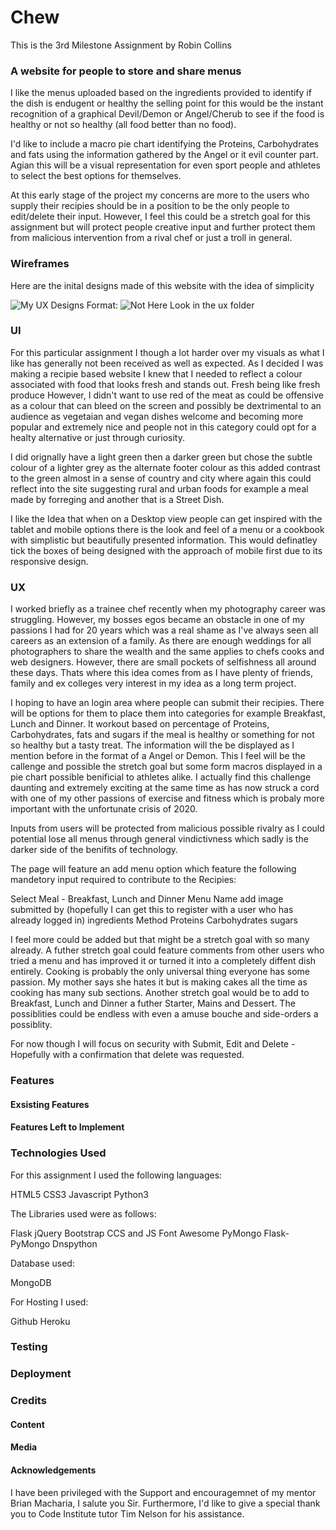 # Chew

This is the 3rd Milestone Assignment by Robin Collins

### A website for people to store and share menus

I like the menus uploaded based on the ingredients provided to identify if the dish is endugent or healthy
the selling point for this would be the instant recognition of a graphical Devil/Demon or Angel/Cherub to
see if the food is healthy or not so healthy (all food better than no food).

I'd like to include a macro pie chart identifying the Proteins, Carbohydrates and fats using the information
gathered by the Angel or it evil counter part. Agian this will be a visual representation for even sport people
and athletes to select the best options for themselves.

At this early stage of the project my concerns are more to the users who supply their recipies should be in a position
to be the only people to edit/delete their input. However, I feel this could be a stretch goal for this assignment
but will protect people creative input and further protect them from malicious intervention from a rival chef or
just a troll in general.

### Wireframes

Here are the inital designs made of this website with the idea of simplicity

![My UX Designs](staic/images/ux/logo.png)
Format: ![Not Here Look in the ux folder](url)


###  UI

For this particular assignment I though a lot harder over my visuals as what I like has generally not
been received as well as expected. As I decided I was making a recipie based website I knew that I needed
to reflect a colour associated with food that looks fresh and stands out. Fresh being like fresh produce
However, I didn't want to use red of the meat as could be offensive as a colour that can bleed on the screen
and possibly be dextrimental to an audience as vegetaian and vegan dishes welcome and becoming more popular
and extremely nice and people not in this category could opt for a healty alternative or just through curiosity.

I did orignally have a light green then a darker green but chose the subtle colour of a lighter grey as the 
alternate footer colour as this added contrast to the green almost in a sense of country and city where
again this could reflect into the site suggesting rural and urban foods for example a meal made by forreging
and another that is a Street Dish.

I like the Idea that when on a Desktop view people can get inspired with the tablet and mobile options there is
the look and feel of a menu or a cookbook with simplistic but beautifully presented information. This would definatley 
tick the boxes of being designed with the approach of mobile first due to its responsive design.

### UX

I worked briefly as a trainee chef recently when my photography career was struggling. However, my bosses egos became an
obstacle in one of my passions I had for 20 years which was a real shame as I've always seen all careers as an extension
of a family. As there are enough weddings for all photographers to share the wealth and the same applies to chefs cooks
and web designers. However, there are small pockets of selfishness all around these days. Thats where this idea comes from
as I have plenty of friends, family and ex colleges very interest in my idea as a long term project.

I hoping to have an login area where people can submit their recipies. There will be options for them to place them 
into categories for example Breakfast, Lunch and Dinner. It workout based on percentage of Proteins, Carbohydrates, fats and
sugars if the meal is healthy or something for not so healthy but a tasty treat. The information will the be displayed as
I mention before in the format of a Angel or Demon. This I feel will be the callenge and possible the stretch goal but some
form macros displayed in a pie chart possible benificial to athletes alike. I actually find this challenge
daunting and extremely exciting at the same time as has now struck a cord with one of my other passions of exercise and fitness
which is probaly more important with the unfortunate crisis of 2020.

Inputs from users will be protected from malicious possible rivalry as I could potential lose all menus through general vindictivness
which sadly is the darker side of the benifits of technology.

The page will feature an add menu option which feature the following mandetory input required to contribute to the Recipies:

Select Meal - Breakfast, Lunch and Dinner
Menu Name
add image  
submitted by (hopefully I can get this to register with a user who has already logged in)
ingredients
Method
Proteins
Carbohydrates
sugars

I feel more could be added but that might be a stretch goal with so many already.
A futher stretch goal could feature comments from other users who tried a menu and has improved it
or turned it into a completely diffent dish entirely. Cooking is probably the only universal thing everyone has some passion.
My mother says she hates it but is making cakes all the time as cooking has many sub sections.
Another stretch goal would be to add to Breakfast, Lunch and Dinner a futher Starter, Mains and Dessert.
The possiblities could be endless with even a amuse bouche and side-orders a possiblity.

For now though I will focus on security with Submit, Edit and Delete - Hopefully with a confirmation that delete was requested.



### Features

#### Exsisting Features


#### Features Left to Implement

### Technologies Used

For this assignment I used the following languages:

HTML5
CSS3
Javascript
Python3

The Libraries used were as follows:

Flask
jQuery
Bootstrap CCS and JS
Font Awesome
PyMongo
Flask-PyMongo
Dnspython

Database used:

MongoDB

For Hosting I used:

Github
Heroku

### Testing

### Deployment


### Credits

#### Content

#### Media

#### Acknowledgements

I have been privileged with the Support and encouragemnet of my mentor Brian Macharia, I salute you Sir. Furthermore,
I'd like to give a special thank you to Code Institute tutor Tim Nelson for his assistance.
